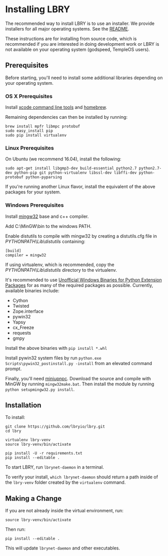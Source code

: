 # Installing LBRY

The recommended way to install LBRY is to use an installer. We provide installers for all major operating systems. See the [README](README.md).

These instructions are for installing from source code, which is recommended if you are interested in doing development work or LBRY is not available on your operating system (godspeed, TempleOS users).

## Prerequisites

Before starting, you'll need to install some additional libraries depending on your operating system.

### OS X Prerequisites

Install [xcode command line tools](https://developer.xamarin.com/guides/testcloud/calabash/configuring/osx/install-xcode-command-line-tools/) and [homebrew](http://brew.sh/).

Remaining dependencies can then be installed by running:

```
brew install mpfr libmpc protobuf
sudo easy_install pip
sudo pip install virtualenv
```

### Linux Prerequisites

On Ubuntu (we recommend 16.04), install the following:

```
sudo apt-get install libgmp3-dev build-essential python2.7 python2.7-dev python-pip git python-virtualenv libssl-dev libffi-dev python-protobuf python-pyparsing
```

If you're running another Linux flavor, install the equivalent of the above packages for your system.

### Windows Prerequisites

Install [mingw32](http://www.mingw.org/) base and c++ compiler.

Add C:\MinGW\bin to the windows PATH.

Enable distutils to compile with mingw32 by creating a distutils.cfg file in *PYTHONPATH\Lib\distutils* containing:

```
[build]
compiler = mingw32
```

If using virtualenv, which is recommended, copy the *PYTHONPATH\Lib\distutils* directory to the virtualenv.

It's recommended to use [Unofficial Windows Binaries for Python Extension Packages](http://www.lfd.uci.edu/~gohlke/pythonlibs/) for as many of the required packages as possible.
Currently, available binaries include:
- Cython
- Twisted
- Zope.interface
- pywin32
- Yapsy
- cx_Freeze
- requests
- gmpy

Install the above binaries with `pip install *.whl`

Install pywin32 system files by run `python.exe Scripts\pywin32_postinstall.py -install` from an elevated command prompt.

Finally, you'll need [miniupnpc](https://pypi.python.org/pypi/miniupnpc/1.9). Download the source and compile with MinGW by running `mingw32make.bat`. Then install the module by running `python setupmingw32.py install`.

## Installation

To install:

 ```
 git clone https://github.com/lbryio/lbry.git
 cd lbry
 
 virtualenv lbry-venv
 source lbry-venv/bin/activate
 
 pip install -U -r requirements.txt
 pip install --editable .
 ```

To start LBRY, run `lbrynet-daemon` in a terminal.

To verify your install, `which lbrynet-daemon` should return a path inside of the `lbry-venv` folder created by the `virtualenv` command.

## Making a Change

If you are not already inside the virtual environment, run:

```
source lbry-venv/bin/activate
```

Then run:

```
pip install --editable .
```

This will update `lbrynet-daemon` and other executables.
